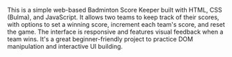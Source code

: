 This is a simple web-based Badminton Score Keeper built with HTML, CSS (Bulma), and JavaScript. It allows two teams to keep track of their scores, with options to set a winning score, increment each team's score, and reset the game. The interface is responsive and features visual feedback when a team wins. It's a great beginner-friendly project to practice DOM manipulation and interactive UI building.
